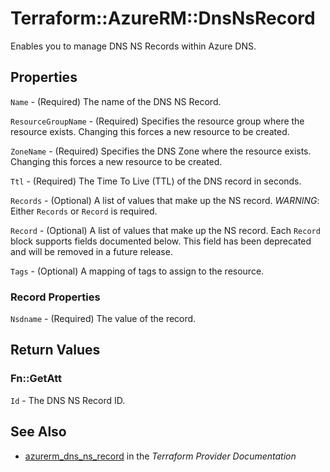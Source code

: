# Terraform::AzureRM::DnsNsRecord

Enables you to manage DNS NS Records within Azure DNS.

## Properties

`Name` - (Required) The name of the DNS NS Record.

`ResourceGroupName` - (Required) Specifies the resource group where the resource exists. Changing this forces a new resource to be created.

`ZoneName` - (Required) Specifies the DNS Zone where the resource exists. Changing this forces a new resource to be created.

`Ttl` - (Required) The Time To Live (TTL) of the DNS record in seconds.

`Records` - (Optional) A list of values that make up the NS record. *WARNING*: Either `Records` or `Record` is required.

`Record` - (Optional) A list of values that make up the NS record. Each `Record` block supports fields documented below. This field has been deprecated and will be removed in a future release.

`Tags` - (Optional) A mapping of tags to assign to the resource.

### Record Properties

`Nsdname` - (Required) The value of the record.


## Return Values

### Fn::GetAtt

`Id` - The DNS NS Record ID.

## See Also

* [azurerm_dns_ns_record](https://www.terraform.io/docs/providers/azurerm/r/dns_ns_record.html) in the _Terraform Provider Documentation_